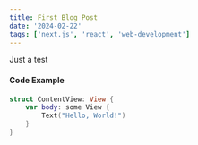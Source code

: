 ```yaml
---
title: First Blog Post
date: '2024-02-22'
tags: ['next.js', 'react', 'web-development']
---
```


Just a test

#### Code Example

```swift
struct ContentView: View {
    var body: some View {
        Text("Hello, World!")
    }
}
```
